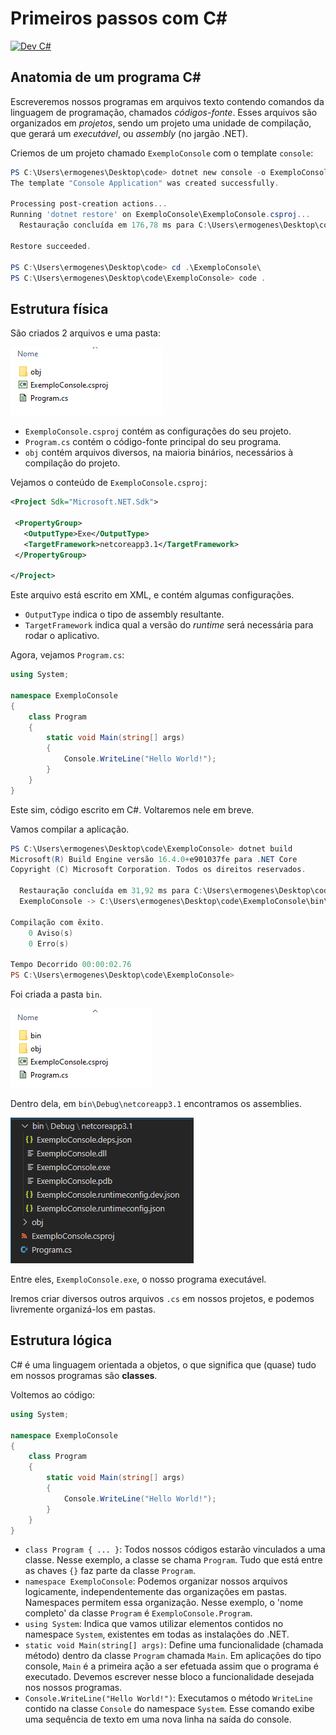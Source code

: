 # Primeiros passos com C#

<a href="https://youtu.be/ersRRa5ymfo"><img src="https://img.youtube.com/vi/ersRRa5ymfo/maxresdefault.jpg" alt="Dev C#" width=320></a>

## Anatomia de um programa C#

Escreveremos nossos programas em arquivos texto contendo comandos da linguagem de programação, chamados _códigos-fonte_. Esses arquivos são organizados em _projetos_, sendo um projeto uma unidade de compilação, que gerará um _executável_, ou _assembly_ (no jargão .NET).

Criemos de um projeto chamado `ExemploConsole` com o template `console`:

```powershell
PS C:\Users\ermogenes\Desktop\code> dotnet new console -o ExemploConsole
The template "Console Application" was created successfully.

Processing post-creation actions...
Running 'dotnet restore' on ExemploConsole\ExemploConsole.csproj...
  Restauração concluída em 176,78 ms para C:\Users\ermogenes\Desktop\code\ExemploConsole\ExemploConsole.csproj.

Restore succeeded.

PS C:\Users\ermogenes\Desktop\code> cd .\ExemploConsole\
PS C:\Users\ermogenes\Desktop\code\ExemploConsole> code .
```

## Estrutura física

São criados 2 arquivos e uma pasta:

![](000031.png)

* `ExemploConsole.csproj` contém as configurações do seu projeto.
* `Program.cs` contém o código-fonte principal do seu programa.
* `obj` contém arquivos diversos, na maioria binários, necessários à compilação do projeto.

Vejamos o conteúdo de `ExemploConsole.csproj`:

 ```xml
 <Project Sdk="Microsoft.NET.Sdk">

  <PropertyGroup>
    <OutputType>Exe</OutputType>
    <TargetFramework>netcoreapp3.1</TargetFramework>
  </PropertyGroup>

</Project>
 ```

Este arquivo está escrito em XML, e contém algumas configurações.

* `OutputType` indica o tipo de assembly resultante.
* `TargetFramework` indica qual a versão do _runtime_ será necessária para rodar o aplicativo.

Agora, vejamos `Program.cs`:

```cs
using System;

namespace ExemploConsole
{
    class Program
    {
        static void Main(string[] args)
        {
            Console.WriteLine("Hello World!");
        }
    }
}
```

Este sim, código escrito em C#. Voltaremos nele em breve.

Vamos compilar a aplicação.

```powershell
PS C:\Users\ermogenes\Desktop\code\ExemploConsole> dotnet build
Microsoft(R) Build Engine versão 16.4.0+e901037fe para .NET Core
Copyright (C) Microsoft Corporation. Todos os direitos reservados.

  Restauração concluída em 31,92 ms para C:\Users\ermogenes\Desktop\code\ExemploConsole\ExemploConsole.csproj.
  ExemploConsole -> C:\Users\ermogenes\Desktop\code\ExemploConsole\bin\Debug\netcoreapp3.1\ExemploConsole.dll

Compilação com êxito.
    0 Aviso(s)
    0 Erro(s)

Tempo Decorrido 00:00:02.76
PS C:\Users\ermogenes\Desktop\code\ExemploConsole> 
```

Foi criada a pasta `bin`.

![](000032.png)

Dentro dela, em `bin\Debug\netcoreapp3.1` encontramos os assemblies.

![](000033.png)

Entre eles, `ExemploConsole.exe`, o nosso programa executável.

Iremos criar diversos outros arquivos `.cs` em nossos projetos, e podemos livremente organizá-los em pastas.

## Estrutura lógica

C# é uma linguagem orientada a objetos, o que significa que (quase) tudo em nossos programas são **classes**.

Voltemos ao código:

```cs
using System;

namespace ExemploConsole
{
    class Program
    {
        static void Main(string[] args)
        {
            Console.WriteLine("Hello World!");
        }
    }
}
```

* `class Program { ... }`: Todos nossos códigos estarão vinculados a uma classe. Nesse exemplo, a classe se chama `Program`. Tudo que está entre as chaves `{}` faz parte da classe `Program`.
* `namespace ExemploConsole`: Podemos organizar nossos arquivos logicamente, independentemente das organizações em pastas. Namespaces permitem essa organização. Nesse exemplo, o 'nome completo' da classe `Program` é `ExemploConsole.Program`.
* `using System`: Indica que vamos utilizar elementos contidos no namespace `System`, existentes em todas as instalações do .NET.
* `static void Main(string[] args)`: Define uma funcionalidade (chamada método) dentro da classe `Program` chamada `Main`. Em aplicações do tipo console, `Main` é a primeira ação a ser efetuada assim que o programa é executado. Devemos escrever nesse bloco a funcionalidade desejada nos nossos programas.
* `Console.WriteLine("Hello World!")`: Executamos o método `WriteLine` contido na classe `Console` do namespace `System`. Esse comando exibe uma sequência de texto em uma nova linha na saída do console.
